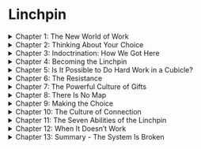 # Linchpin

<details>
<summary>Chapter 1: The New World of Work</summary>

- Main Ideas
  - The factory model of labor has collapsed; the future belongs to those who create and connect.
  - Bureaucratic roles no longer offer security or significance.
  - Leadership, emotional labor, and innovation are now indispensable qualities.
- Summary
  - This chapter critiques the outdated systems of work that value compliance over creativity. The shift in the economy demands individuals who can navigate uncertainty and provide value beyond mere efficiency. Organizations must now embrace human-centric values and empower linchpins who bring originality and innovation.
- Key Quotes
  - "In a world that relentlessly races to the bottom, you lose if you also race to the bottom."
  - "Factories created productivity, and productivity produced profits. It was fun while it lasted—for the factory owners."
- Actionable Insights
  - Audit your workplace to identify opportunities for innovation and creativity.
  - Avoid being a cog in the machine; focus on developing human-centered skills.
  - Advocate for a culture of autonomy and emotional labor in your organization.
</details>

<details>
<summary>Chapter 2: Thinking About Your Choice</summary>

- Main Ideas
  - The decision to become a linchpin is not passive; it requires deliberate choice and action.
  - Choosing to stand out can be challenging but is ultimately rewarding.
  - Risk and fear are inevitable parts of doing meaningful work.
- Summary
  - This chapter highlights the importance of intentionality in becoming indispensable. It emphasizes that making the choice to lead, innovate, and contribute uniquely often involves overcoming significant fears and doubts. Success as a linchpin requires courage and a willingness to embrace uncertainty.
- Key Quotes
  - "The only thing worse than being talked about is not being talked about."
  - "Courage is the foundation for all meaningful work."
- Actionable Insights
  - Reflect on your fears and what holds you back from making bold decisions.
  - Develop a plan to embrace risks that align with your personal and professional goals.
  - Take small steps each day toward the choice to contribute uniquely and authentically.

</details>

<details>
<summary>Chapter 3: Indoctrination: How We Got Here</summary>

- Main Ideas
  - Society trains individuals to fit into systems, discouraging creativity and independence.
  - Schools and workplaces are designed to create compliant workers, not leaders or innovators.
  - The system is deeply ingrained, but individuals have the power to break free.
- Summary
  - This chapter examines the historical and societal forces that have conditioned individuals to follow rules and avoid standing out. Seth Godin argues that traditional education and employment models prioritize obedience over creativity, leaving people ill-equipped for the demands of the modern world. However, the chapter encourages readers to recognize this conditioning and challenge it by choosing to break free and create meaningful work.
- Key Quotes
  - "Our culture has spent a century marketing to you, brainwashing you into believing that you are not capable of making a difference."
  - "You’ve been sold on compliance, but the real opportunity is in artistry."
- Actionable Insights
  - Identify areas where societal expectations have limited your creativity or ambition.
  - Challenge the norms and routines in your personal and professional life that prioritize compliance over innovation.
  - Take steps to build confidence in your ability to contribute uniquely and meaningfully.

</details>

<details>
<summary>Chapter 4: Becoming the Linchpin</summary>

- Main Ideas
  - A linchpin is someone who brings unique, indispensable value to their organization.
  - Emotional labor and creativity are key traits of a linchpin.
  - Becoming indispensable requires consistent effort and commitment to excellence.
- Summary
  - This chapter delves into what it means to become a linchpin and the qualities that define these individuals. Linchpins are the glue that holds organizations together, not through compliance, but through innovation and emotional labor. Godin emphasizes that anyone can become a linchpin by embracing their unique talents and striving to make an impact every day.
- Key Quotes
  - "Linchpins are the essential building blocks of great organizations."
  - "Emotional labor is the work of making a connection when it’s not easy."
- Actionable Insights
  - Identify your unique strengths and how they can add value to your work.
  - Focus on building meaningful relationships through emotional labor.
  - Commit to continuous self-improvement to ensure you remain indispensable.

</details>

<details>
<summary>Chapter 5: Is It Possible to Do Hard Work in a Cubicle?</summary>

- Main Ideas
  - Hard work doesn’t just mean physical or repetitive tasks; it involves creativity and emotional labor.
  - The structure of a traditional office environment can stifle creativity.
  - Overcoming this requires a shift in mindset and approach to work.
- Summary
  - This chapter challenges the notion that meaningful work cannot happen in traditional office settings. While acknowledging the constraints of the cubicle, Godin emphasizes that individuals can still find ways to contribute creatively and make a significant impact. The key lies in adopting a mindset that prioritizes emotional labor and innovation over mere compliance.
- Key Quotes
  - "Your work is your art; the setting doesn’t define it, you do."
  - "Hard work is about risk, creativity, and pushing the envelope."
- Actionable Insights
  - Redefine what hard work means to you, focusing on creativity and contribution.
  - Find ways to innovate and add value even within a structured office environment.
  - Seek opportunities to collaborate and connect with others to enhance your impact.

</details>

<details>
<summary>Chapter 6: The Resistance</summary>

- Main Ideas
  - Resistance is the internal force that creates fear, self-doubt, and hesitation.
  - Everyone experiences resistance, but successful people learn to overcome it.
  - Facing resistance is a necessary part of doing meaningful work.
- Summary
  - Godin explains the concept of resistance and how it manifests in self-doubt, procrastination, and fear of failure. He emphasizes that resistance is natural but should not be an excuse for inaction. Instead, it should be seen as a signal that you’re on the path to meaningful work.
- Key Quotes
  - "Resistance will fight you every step of the way, but that’s how you know it’s worth it."
  - "The hard part is showing up; the resistance wants you to stay home."
- Actionable Insights
  - Recognize when resistance is holding you back and confront it head-on.
  - Develop strategies to push through self-doubt, such as setting small, achievable goals.
  - Use resistance as a compass to identify opportunities for growth and impact.

</details>

<details>
<summary>Chapter 7: The Powerful Culture of Gifts</summary>

- Main Ideas
  - Giving without expecting immediate rewards fosters trust and connection.
  - True generosity builds a culture of reciprocity and long-term relationships.
  - Successful linchpins understand the value of emotional and creative gifts.
- Summary
  - This chapter explores the importance of a gift-giving mindset in building professional and personal relationships. Godin emphasizes that giving freely—whether ideas, support, or effort—creates a culture of trust and connection. Linchpins thrive by being generous with their emotional and intellectual contributions, which sets them apart in any organization.
- Key Quotes
  - "The act of giving without strings is the essence of what makes you indispensable."
  - "A gift is the transfer of emotional labor, a connection that can’t be bought or sold."
- Actionable Insights
  - Practice generosity by offering help, ideas, or support without expecting anything in return.
  - Look for opportunities to contribute beyond your formal responsibilities.
  - Cultivate relationships based on trust and mutual appreciation rather than transactional exchanges.

</details>

<details>
<summary>Chapter 8: There Is No Map</summary>

- Main Ideas
  - Success as a linchpin involves navigating uncharted territory without a clear roadmap.
  - The fear of the unknown often deters people from taking bold steps.
  - Creating your own path requires courage and a willingness to experiment.
- Summary
  - Godin challenges the reader to embrace the uncertainty that comes with doing meaningful work. The absence of a clear path is not a limitation but an opportunity to innovate and lead. By stepping into the unknown, linchpins demonstrate their value and inspire others to follow their lead.
- Key Quotes
  - "If there was a map, there’d be no need for linchpins."
  - "The most exciting work comes from those who are willing to create their own maps."
- Actionable Insights
  - Embrace uncertainty and view it as a chance to innovate.
  - Take calculated risks to forge new paths in your career or personal life.
  - Resist the urge to follow predefined rules and instead create your own framework for success.

</details>

<details>
<summary>Chapter 9: Making the Choice</summary>

- Main Ideas
  - Choosing to be a linchpin is a conscious decision that requires commitment.
  - The path of least resistance often leads to mediocrity.
  - True success comes from stepping up and embracing responsibility.
- Summary
  - This chapter emphasizes that becoming a linchpin is not accidental but the result of a deliberate choice. Godin encourages readers to reject complacency and actively pursue opportunities to lead, create, and contribute. It is a reminder that the journey to becoming indispensable starts with a single, intentional decision.
- Key Quotes
  - "You can either fit in or stand out. The choice is yours."
  - "The opportunity to lead is always within reach, but only if you choose to take it."
- Actionable Insights
  - Reflect on the choices you make daily and how they align with your long-term goals.
  - Commit to stepping out of your comfort zone and taking on more responsibility.
  - Develop a mindset that prioritizes growth and contribution over safety and familiarity.

</details>

<details>
<summary>Chapter 10: The Culture of Connection</summary>

- Main Ideas
  - Building strong connections is essential for becoming a linchpin.
  - Emotional labor is the foundation of meaningful relationships.
  - Linchpins are catalysts for trust and collaboration within their organizations.
- Summary
  - Godin highlights the importance of connection in creating value as a linchpin. By investing in relationships and practicing emotional labor, individuals can foster a culture of trust and collaboration. This chapter underscores that relationships, not just skills, are key to long-term success.
- Key Quotes
  - "Connection is the glue that holds great organizations together."
  - "Emotional labor is the work of creating connection, even when it’s hard."
- Actionable Insights
  - Prioritize building authentic relationships in your workplace and community.
  - Invest time in understanding and empathizing with others’ needs and perspectives.
  - Use your influence to create a collaborative and supportive environment.

</details>

<details>
<summary>Chapter 11: The Seven Abilities of the Linchpin</summary>

- Main Ideas
  - Linchpins possess a unique set of skills that make them indispensable.
  - These abilities include creativity, leadership, decision-making, and emotional intelligence.
  - Mastering these skills requires dedication and continuous self-improvement.
- Summary
  - This chapter outlines the key abilities that define a linchpin; these include providing a unique interface between members of the organization, delivering unique creativity, managing a situation or organization of great complexity, leading customers, inspiring staff, providing deep domain knowledge, and possessing a unique talent. Godin explains that these skills are not innate but can be developed through practice and persistence. By cultivating these abilities, individuals position themselves as irreplaceable assets to their organizations.
- Key Quotes
  - "A linchpin brings their whole self to work, leveraging their unique skills to create value."
  - "Mastery is not about perfection; it’s about persistence and growth."
- Actionable Insights
  - Identify which of the seven abilities you excel in and which need improvement.
  - Set specific goals to develop the skills that will enhance your value as a linchpin.
  - Continuously seek feedback and learning opportunities to refine your abilities.

</details>

<details>
<summary>Chapter 12: When It Doesn’t Work</summary>

- Main Ideas
  - Failure is an inevitable part of taking risks and pursuing meaningful work.
  - The fear of failure often prevents people from trying.
  - Learning from setbacks is essential for growth and success.
- Summary
  - Godin addresses the challenges and failures that come with striving to become a linchpin. He reassures readers that setbacks are not signs of inadequacy but opportunities for growth. This chapter encourages resilience and emphasizes the importance of learning from mistakes to improve and adapt.
- Key Quotes
  - "Failure is not the opposite of success; it’s a stepping stone."
  - "The only real failure is not trying at all."
- Actionable Insights
  - Reframe failure as a learning opportunity rather than a personal flaw.
  - Develop strategies to bounce back from setbacks and maintain momentum.
  - Use failures to identify areas for improvement and refine your approach.

</details>

<details>
<summary>Chapter 13: Summary - The System Is Broken</summary>

- Main Ideas
  - The traditional system of work is outdated and no longer serves individuals or organizations.
  - Success in the modern world requires innovation, creativity, and emotional labor.
  - Linchpins are the key to transforming broken systems into thriving ecosystems.
- Summary
  - This chapter concludes the book by summarizing the key arguments: the old ways of working are obsolete, and the future belongs to those who dare to stand out. Godin reiterates that linchpins are the driving force behind meaningful change, emphasizing that anyone can choose to become indispensable. The responsibility to lead, create, and connect lies with each individual.
- Key Quotes
  - "The system is broken, but you have the power to change it."
  - "Be the linchpin that holds everything together and inspires others to do the same."
- Actionable Insights
  - Take ownership of your role in transforming outdated systems in your workplace.
  - Continuously seek opportunities to innovate and add value.
  - Inspire others to embrace creativity and connection by leading by example.
</details>


